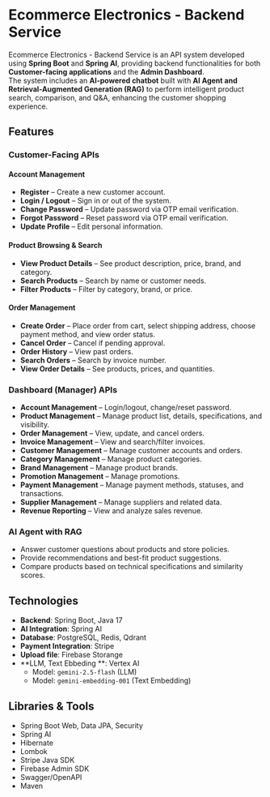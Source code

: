 # Ecommerce Electronics - Backend Service

Ecommerce Electronics - Backend Service is an API system developed using **Spring Boot** and **Spring AI**, providing backend functionalities for both **Customer-facing applications** and the **Admin Dashboard**.  
The system includes an **AI-powered chatbot** built with **AI Agent and Retrieval-Augmented Generation (RAG)** to perform intelligent product search, comparison, and Q&A, enhancing the customer shopping experience.

## Features
### **Customer-Facing APIs**
#### **Account Management**
- **Register** – Create a new customer account.  
- **Login / Logout** – Sign in or out of the system.  
- **Change Password** – Update password via OTP email verification.  
- **Forgot Password** – Reset password via OTP email verification.  
- **Update Profile** – Edit personal information.  

#### **Product Browsing & Search**
- **View Product Details** – See product description, price, brand, and category.  
- **Search Products** – Search by name or customer needs.  
- **Filter Products** – Filter by category, brand, or price.  

#### **Order Management**
- **Create Order** – Place order from cart, select shipping address, choose payment method, and view order status.
- **Cancel Order** – Cancel if pending approval.  
- **Order History** – View past orders.  
- **Search Orders** – Search by invoice number.  
- **View Order Details** – See products, prices, and quantities.

### **Dashboard (Manager) APIs**
- **Account Management** – Login/logout, change/reset password.  
- **Product Management** – Manage product list, details, specifications, and visibility.  
- **Order Management** – View, update, and cancel orders.  
- **Invoice Management** – View and search/filter invoices.  
- **Customer Management** – Manage customer accounts and orders.  
- **Category Management** – Manage product categories.  
- **Brand Management** – Manage product brands.  
- **Promotion Management** – Manage promotions.  
- **Payment Management** – Manage payment methods, statuses, and transactions.  
- **Supplier Management** – Manage suppliers and related data.  
- **Revenue Reporting** – View and analyze sales revenue.  

### **AI Agent with RAG**
- Answer customer questions about products and store policies.
- Provide recommendations and best-fit product suggestions.
- Compare products based on technical specifications and similarity scores.

## Technologies
- **Backend**: Spring Boot, Java 17
- **AI Integration**: Spring AI
- **Database**: PostgreSQL, Redis, Qdrant
- **Payment Integration**: Stripe
- **Upload file**: Firebase Storange
- **LLM, Text Ebbeding **: Vertex AI 
  - Model: `gemini-2.5-flash` (LLM)  
  - Model: `gemini-embedding-001` (Text Embedding)
  
## Libraries & Tools
- Spring Boot Web, Data JPA, Security
- Spring AI
- Hibernate
- Lombok
- Stripe Java SDK
- Firebase Admin SDK
- Swagger/OpenAPI
- Maven
